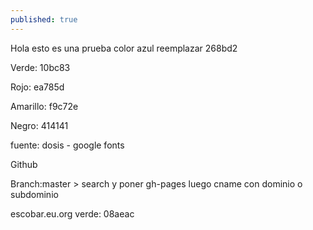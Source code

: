 ```yaml
---
published: true
---
```


Hola esto es una prueba
color azul reemplazar 268bd2

Verde: 10bc83

Rojo: ea785d

Amarillo: f9c72e

Negro: 414141

fuente: dosis - google fonts

Github

Branch:master > search y poner
gh-pages
luego cname con dominio o subdominio

escobar.eu.org
verde: 08aeac

  <link rel="apple-touch-icon-precomposed" sizes="144x144" href="{{ site.baseurl }}/public/apple-touch-icon-precomposed.png">
  <link rel="shortcut icon" href="{{ site.baseurl }}/public/favicon.ico">
